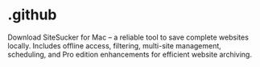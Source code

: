 # .github
Download SiteSucker for Mac – a reliable tool to save complete websites locally. Includes offline access, filtering, multi-site management, scheduling, and Pro edition enhancements for efficient website archiving.
